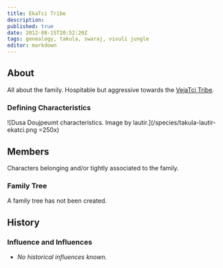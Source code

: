 ```yaml
---
title: EkaTci Tribe
description:
published: true
date: 2012-08-15T20:52:20Z
tags: genealogy, takula, swaraj, vivuli jungle
editor: markdown
---
```


## About

All about the family. Hospitable but aggressive towards the [VejaTci Tribe](/genealogy/vejatci-tribe).

### Defining Characteristics

![Dusa Doujpeumt characteristics. Image by lautir.](/species/takula-lautir-ekatci.png =250x)

## Members

Characters belonging and/or tightly associated to the family.

### Family Tree

A family tree has not been created.

## History

### Influence and Influences

- *No historical influences known.*